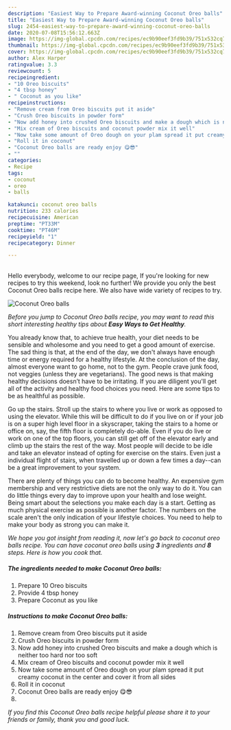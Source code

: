 ```yaml
---
description: "Easiest Way to Prepare Award-winning Coconut Oreo balls"
title: "Easiest Way to Prepare Award-winning Coconut Oreo balls"
slug: 2454-easiest-way-to-prepare-award-winning-coconut-oreo-balls
date: 2020-07-08T15:56:12.663Z
image: https://img-global.cpcdn.com/recipes/ec9b90eef3fd9b39/751x532cq70/coconut-oreo-balls-recipe-main-photo.jpg
thumbnail: https://img-global.cpcdn.com/recipes/ec9b90eef3fd9b39/751x532cq70/coconut-oreo-balls-recipe-main-photo.jpg
cover: https://img-global.cpcdn.com/recipes/ec9b90eef3fd9b39/751x532cq70/coconut-oreo-balls-recipe-main-photo.jpg
author: Alex Harper
ratingvalue: 3.3
reviewcount: 5
recipeingredient:
- "10 Oreo biscuits"
- "4 tbsp honey"
- " Coconut as you like"
recipeinstructions:
- "Remove cream from Oreo biscuits put it aside"
- "Crush Oreo biscuits in powder form"
- "Now add honey into crushed Oreo biscuits and make a dough which is neither too hard nor too soft"
- "Mix cream of Oreo biscuits and coconut powder mix it well"
- "Now take some amount of Oreo dough on your plam spread it put creamy coconut in the center and cover it from all sides"
- "Roll it in coconut"
- "Coconut Oreo balls are ready enjoy 😋😎"
- ""
categories:
- Recipe
tags:
- coconut
- oreo
- balls

katakunci: coconut oreo balls 
nutrition: 233 calories
recipecuisine: American
preptime: "PT33M"
cooktime: "PT46M"
recipeyield: "1"
recipecategory: Dinner

---
```

<br>
Hello everybody, welcome to our recipe page, If you're looking for new recipes to try this weekend, look no further! We provide you only the best Coconut Oreo balls recipe here. We also have wide variety of recipes to try.
<br>


![Coconut Oreo balls](https://img-global.cpcdn.com/recipes/ec9b90eef3fd9b39/751x532cq70/coconut-oreo-balls-recipe-main-photo.jpg)

<i>Before you jump to Coconut Oreo balls recipe, you may want to read this short interesting healthy tips about <strong>Easy Ways to Get Healthy</strong>.</i>

You already know that, to achieve true health, your diet needs to be sensible and wholesome and you need to get a good amount of exercise. The sad thing is that, at the end of the day, we don't always have enough time or energy required for a healthy lifestyle. At the conclusion of the day, almost everyone want to go home, not to the gym. People crave junk food, not veggies (unless they are vegetarians). The good news is that making healthy decisions doesn’t have to be irritating. If you are diligent you'll get all of the activity and healthy food choices you need. Here are some tips to be as healthful as possible.

Go up the stairs. Stroll up the stairs to where you live or work as opposed to using the elevator. While this will be difficult to do if you live on or if your job is on a super high level floor in a skyscraper, taking the stairs to a home or office on, say, the fifth floor is completely do-able. Even if you do live or work on one of the top floors, you can still get off of the elevator early and climb up the stairs the rest of the way. Most people will decide to be idle and take an elevator instead of opting for exercise on the stairs. Even just a individual flight of stairs, when travelled up or down a few times a day--can be a great improvement to your system. 

There are plenty of things you can do to become healthy. An expensive gym membership and very restrictive diets are not the only way to do it. You can do little things every day to improve upon your health and lose weight. Being smart about the selections you make each day is a start. Getting as much physical exercise as possible is another factor. The numbers on the scale aren't the only indication of your lifestyle choices. You need to help to make your body as strong you can make it. 


<i>We hope you got insight from reading it, now let's go back to coconut oreo balls recipe. You can have coconut oreo balls using <strong>3</strong> ingredients and <strong>8</strong> steps. Here is how you cook that.
</i>

##### The ingredients needed to make Coconut Oreo balls:

1. Prepare 10 Oreo biscuits
1. Provide 4 tbsp honey
1. Prepare  Coconut as you like


##### Instructions to make Coconut Oreo balls:

1. Remove cream from Oreo biscuits put it aside
1. Crush Oreo biscuits in powder form
1. Now add honey into crushed Oreo biscuits and make a dough which is neither too hard nor too soft
1. Mix cream of Oreo biscuits and coconut powder mix it well
1. Now take some amount of Oreo dough on your plam spread it put creamy coconut in the center and cover it from all sides
1. Roll it in coconut
1. Coconut Oreo balls are ready enjoy 😋😎
1. 


<i>If you find this Coconut Oreo balls recipe helpful please share it to your friends or family, thank you and good luck.</i>
